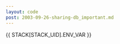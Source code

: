 ```yaml
---
layout: code
post: 2003-09-26-sharing-db_important.md
---
```



&#123;&#123; STACK[STACK_UID].ENV&#95;VAR &#125;&#125;

